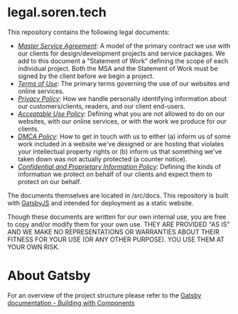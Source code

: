 # legal.soren.tech

This repository contains the following legal documents:

- *[Master Service Agreement](/src/docs/master-service-agreement.md)*: A model of the primary contract we use with our clients for design/development projects and service packages. We add to this document a "Statement of Work" defining the scope of each individual project. Both the MSA and the Statement of Work must be signed by the client before we begin a project.
- *[Terms of Use](/src/docs/terms-of-use.md)*: The primary terms governing the use of our websites and online services.
- *[Privacy Policy](/src/docs/privacy-policy.md)*: How we handle personally identifying information about our customers/clients, readers, and our client end-users.
- *[Acceptable Use Policy](/src/docs/acceptable-use-policy.md)*: Defining what you are not allowed to do on our websites, with our online services, or with the work we produce for our clients.
- *[DMCA Policy](/src/docs/dmca-policy.md)*: How to get in touch with us to either (a) inform us of some work included in a website we've designed or are hosting that violates your intellectual property rights or (b) inform us that something we've taken down was not actually protected (a counter notice).
- *[Confidential and Proprietary Information Policy](/src/docs/confidential-and-proprietary.md)*: Defining the kinds of information we protect on behalf of our clients and expect them to protect on our behalf.

The documents themselves are located in /src/docs. This repository is built with [GatsbyJS](https://www.gatsbyjs.org) and intended for deployment as a static website.

Though these documents are written for our own internal use, you are free to copy and/or modify them for your own use. THEY ARE PROVIDED "AS IS" AND WE MAKE NO REPRESENTATIONS OR WARRANTIES ABOUT THEIR FITNESS FOR YOUR USE (OR ANY OTHER PURPOSE). YOU USE THEM AT YOUR OWN RISK.

# About Gatsby
For an overview of the project structure please refer to the [Gatsby documentation - Building with Components](https://www.gatsbyjs.org/docs/building-with-components/)
